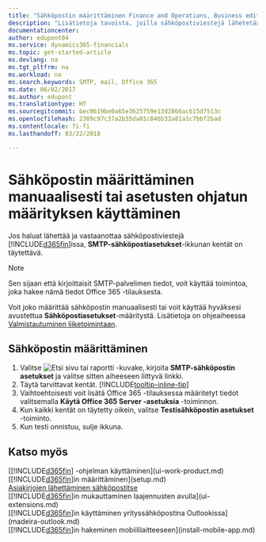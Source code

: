 ```yaml
---
title: "Sähköpostin määrittäminen Finance and Operations, Business editionissa | Microsoft Docs"
description: "Lisätietoja tavoista, joilla sähköpostiviestejä lähetetään ja vastaanotetaan Finance and Operations, Business editionissa SMTP-palvelimen kautta tai miten Office 365 -tilauksessa luotuja sähköpostipalvelimen asetuksia käytetään."
documentationcenter: 
author: edupont04
ms.service: dynamics365-financials
ms.topic: get-started-article
ms.devlang: na
ms.tgt_pltfrm: na
ms.workload: na
ms.search.keywords: SMTP, mail, Office 365
ms.date: 06/02/2017
ms.author: edupont
ms.translationtype: HT
ms.sourcegitcommit: bec0619be0a65e3625759e13d2866ac615d7513c
ms.openlocfilehash: 2389c97c37a2b35da01c846b32a81a1c7bbf2bad
ms.contentlocale: fi-fi
ms.lasthandoff: 03/22/2018

---
```

# <a name="set-up-email-manually-or-using-the-assisted-setup"></a>Sähköpostin määrittäminen manuaalisesti tai asetusten ohjatun määrityksen käyttäminen
Jos haluat lähettää ja vastaanottaa sähköpostiviestejä [!INCLUDE[d365fin](includes/d365fin_md.md)]issa, **SMTP-sähköpostiasetukset**-ikkunan kentät on täytettävä.

> [!NOTE]  
>   Sen sijaan että kirjoittaisit SMTP-palvelimen tiedot, voit käyttää toimintoa, joka hakee nämä tiedot Office 365 -tilauksesta.

Voit joko määrittää sähköpostin manuaalisesti tai voit käyttää hyväksesi avustettua **Sähköpostiasetukset**-määritystä. Lisätietoja on ohjeaiheessa [Valmistautuminen liiketoimintaan](ui-get-ready-business.md).  

## <a name="to-set-up-email"></a>Sähköpostin määrittäminen
1. Valitse ![Etsi sivu tai raportti](media/ui-search/search_small.png "Etsi sivu tai raportti -kuvake") -kuvake, kirjoita **SMTP-sähköpostin asetukset** ja valitse sitten aiheeseen liittyvä linkki.
2. Täytä tarvittavat kentät. [!INCLUDE[tooltip-inline-tip](includes/tooltip-inline-tip_md.md)]
3. Vaihtoehtoisesti voit lisätä Office 365 -tilauksessa määritetyt tiedot valitsemalla **Käytä Office 365 Server -asetuksia** -toiminnon.
4. Kun kaikki kentät on täytetty oikein, valitse **Testisähköpostin asetukset** -toiminto.
5. Kun testi onnistuu, sulje ikkuna.

## <a name="see-also"></a>Katso myös  
[[!INCLUDE[d365fin](includes/d365fin_md.md)] -ohjelman käyttäminen](ui-work-product.md)  
[[!INCLUDE[d365fin](includes/d365fin_md.md)]in määrittäminen](setup.md)  
[Asiakirjojen lähettäminen sähköpostitse](ui-how-send-documents-email.md)  
[[!INCLUDE[d365fin](includes/d365fin_md.md)]in mukauttaminen laajennusten avulla](ui-extensions.md)  
[[!INCLUDE[d365fin](includes/d365fin_md.md)]in käyttäminen yrityssähköpostina Outlookissa](madeira-outlook.md)  
[[!INCLUDE[d365fin](includes/d365fin_md.md)]in hakeminen mobiililaitteeseen](install-mobile-app.md)

